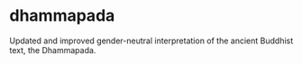 # dhammapada
Updated and improved gender-neutral interpretation of the ancient Buddhist text, the Dhammapada. 
